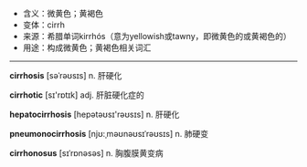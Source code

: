 - <span class="definition">含义：微黄色；黄褐色</span>
- <span class="definition">变体：cirrh</span>
- <span class="definition">来源：希腊单词kirrhós（意为yellowish或tawny，即微黄色的或黄褐色的）</span>
- <span class="definition">用途：构成微黄色；黄褐色相关词汇</span>

---

<span class="vocabulary">**cirrhosis**</span> [səˈrəʊsɪs] n. 肝硬化

<span class="vocabulary">**cirrhotic**</span> [sɪ'rɒtɪk] adj. 肝脏硬化症的

<span class="vocabulary">**hepatocirrhosis**</span> [hepətəʊsɪ'rəʊsɪs] n. 肝硬化

<span class="vocabulary">**pneumonocirrhosis**</span> [njʊ:ˌməʊnəʊsɪˈrəʊsɪs] n. 肺硬变

<span class="vocabulary">**cirrhonosus**</span> [sɪˈrɒnəsəs] n. 胸腹膜黄变病

